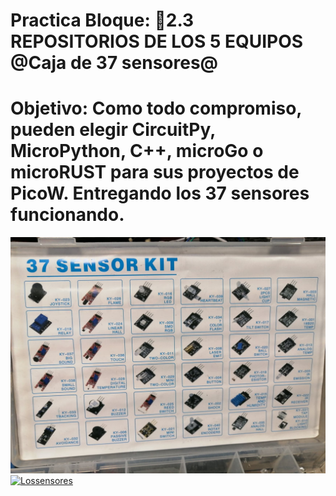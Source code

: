 # Practica Bloque: 📝2.3 REPOSITORIOS DE LOS 5 EQUIPOS @Caja de 37 sensores@
# Objetivo: Como todo compromiso, pueden elegir CircuitPy, MicroPython, C++, microGo o microRUST para sus proyectos de PicoW. Entregando los 37 sensores funcionando.

![](Imagenes/37sensores.png)
<a href="https://ibb.co/vjgWLb7"><img src="https://i.ibb.co/XCNPF9h/Lossensores.jpg" alt="Lossensores" border="0"></a>
